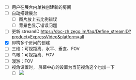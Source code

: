 - [ ] 用户在展台内单独创建新的房间
- [ ] 自动搭建展台
	- [ ] 图片放上去比例错误
	- [ ] 背景色显示错误问题
- [ ] 更新 streamID https://doc-zh.zego.im/faq/Define_streamID?product=ExpressVideo&platform=all
- [x] 即构多个房间的创建
- [ ] 三维：可视距离、水平、垂直、FOV  
- [ ] 鸟瞰：可视距离、FOV  
- [ ] 漫游：FOV
- [ ] 视角设置时， 屏幕中心的设置为当前视角这个也加一下
	- [ ] ![](Pasted%20image%2020240327104444.png)